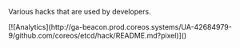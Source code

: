 Various hacks that are used by developers.

<!-- BEGIN ANALYTICS --> [![Analytics](http://ga-beacon.prod.coreos.systems/UA-42684979-9/github.com/coreos/etcd/hack/README.md?pixel)]() <!-- END ANALYTICS -->
